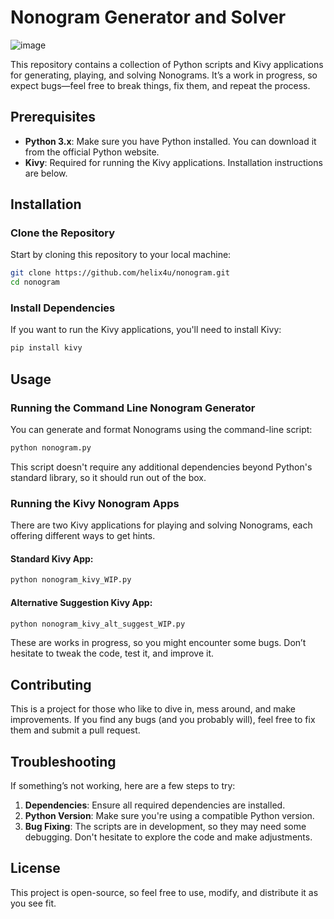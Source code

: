 # Nonogram Generator and Solver
![image](https://github.com/user-attachments/assets/70f5aa32-1300-4dfc-9ac3-7a19f64b9efc)

This repository contains a collection of Python scripts and Kivy applications for generating, playing, and solving Nonograms. It’s a work in progress, so expect bugs—feel free to break things, fix them, and repeat the process.

## Prerequisites

- **Python 3.x**: Make sure you have Python installed. You can download it from the official Python website.
- **Kivy**: Required for running the Kivy applications. Installation instructions are below.

## Installation

### Clone the Repository

Start by cloning this repository to your local machine:

```bash
git clone https://github.com/helix4u/nonogram.git
cd nonogram
```

### Install Dependencies

If you want to run the Kivy applications, you'll need to install Kivy:

```bash
pip install kivy
```

## Usage

### Running the Command Line Nonogram Generator

You can generate and format Nonograms using the command-line script:

```bash
python nonogram.py
```

This script doesn't require any additional dependencies beyond Python's standard library, so it should run out of the box.

### Running the Kivy Nonogram Apps

There are two Kivy applications for playing and solving Nonograms, each offering different ways to get hints.

#### Standard Kivy App:

```bash
python nonogram_kivy_WIP.py
```

#### Alternative Suggestion Kivy App:

```bash
python nonogram_kivy_alt_suggest_WIP.py
```

These are works in progress, so you might encounter some bugs. Don’t hesitate to tweak the code, test it, and improve it.

## Contributing

This is a project for those who like to dive in, mess around, and make improvements. If you find any bugs (and you probably will), feel free to fix them and submit a pull request.

## Troubleshooting

If something’s not working, here are a few steps to try:

1. **Dependencies**: Ensure all required dependencies are installed.
2. **Python Version**: Make sure you're using a compatible Python version.
3. **Bug Fixing**: The scripts are in development, so they may need some debugging. Don't hesitate to explore the code and make adjustments.

## License

This project is open-source, so feel free to use, modify, and distribute it as you see fit.
